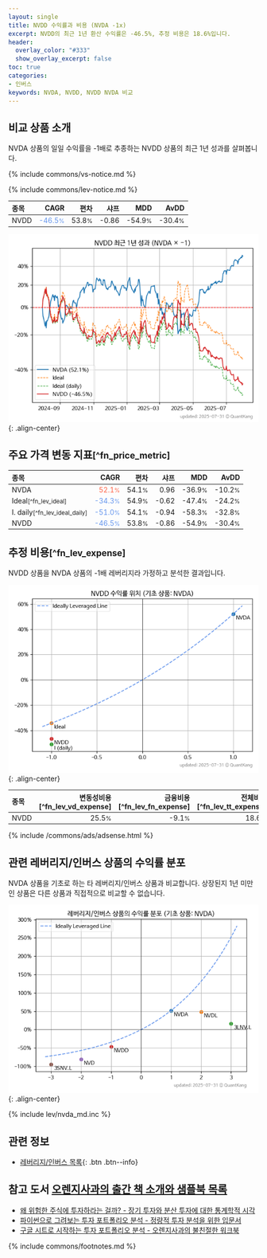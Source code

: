 ```yaml
---
layout: single
title: NVDD 수익률과 비용 (NVDA -1x)
excerpt: NVDD의 최근 1년 환산 수익률은 -46.5%, 추정 비용은 18.6%입니다.
header:
  overlay_color: "#333"
  show_overlay_excerpt: false
toc: true
categories:
- 인버스
keywords: NVDA, NVDD, NVDD NVDA 비교
---
```


## 비교 상품 소개


NVDA 상품의 일일 수익률을 -1배로 추종하는 NVDD 상품의 최근 1년 성과를 살펴봅니다.





{% include commons/vs-notice.md %}

{% include commons/lev-notice.md %}

| **종목** | **CAGR** | **편차** | **샤프** | **MDD** | **AvDD** |
| :------------ | ------: | -----------: | -------: | ------: | -------: |
| NVDD | <span style="color: cornflowerblue">-46.5<small>%</small></span> | 53.8<small>%</small> | -0.86 | -54.9<small>%</small> | -30.4<small>%</small> |

<!-- more -->


![NVDD](/lev/images/nvdd.png){: .align-center}


## 주요 가격 변동 지표<small>[^fn_price_metric]</small>


| **종목** | **CAGR** | **편차** | **샤프** | **MDD** | **AvDD** |
| :------------ | ------: | -----------: | -------: | ------: | -------: |
| NVDA | <span style="color: tomato">52.1<small>%</small></span> | 54.1<small>%</small> | 0.96 | -36.9<small>%</small> | -10.2<small>%</small> |
| Ideal<small>[^fn_lev_ideal]</small> | <span style="color: cornflowerblue">-34.3<small>%</small></span> | 54.9<small>%</small> | -0.62 | -47.4<small>%</small> | -24.2<small>%</small> |
| I. daily<small>[^fn_lev_ideal_daily]</small> | <span style="color: cornflowerblue">-51.0<small>%</small></span> | 54.1<small>%</small> | -0.94 | -58.3<small>%</small> | -32.8<small>%</small> |
| NVDD | <span style="color: cornflowerblue">-46.5<small>%</small></span> | 53.8<small>%</small> | -0.86 | -54.9<small>%</small> | -30.4<small>%</small> |


## 추정 비용<small>[^fn_lev_expense]</small><a id="expense"></a>

NVDD 상품을 NVDA 상품의 -1배 레버리지라 가정하고 분석한 결과입니다.

![NVDD](/lev/images/nvdd_ideal.png){: .align-center}

| **종목** | **변동성비용**[^fn_lev_vd_expense] | **금융비용**[^fn_lev_fn_expense] | **전체비용**[^fn_lev_tt_expense] |
| :------------ | ------: | -----------: | -------: |
| NVDD | 25.5<small>%</small> | -9.1<small>%</small> | 18.6<small>%</small> |

{% include /commons/ads/adsense.html %}



## 관련 레버리지/인버스 상품의 수익률 분포

NVDA 상품을 기초로 하는 타 레버리지/인버스 상품과 비교합니다. 상장된지 1년 미만인 상품은 다른 상품과 직접적으로 비교할 수 없습니다.

![NVDA](/lev/images/nvda_ideal.png){: .align-center}

{% include lev/nvda_md.inc %}


## 관련 정보

- [레버리지/인버스 목록](/lev/){: .btn .btn--info}


## 참고 도서 [오렌지사과의 출간 책 소개와 샘플북 목록](https://kongdori.tistory.com/691)

- [왜 위험한 주식에 투자하라는 걸까? - 장기 투자와 분산 투자에 대한 통계학적 시각](https://kongdori.tistory.com/421)
- [파이썬으로 그려보는 투자 포트폴리오 분석  - 정량적 투자 분석을 위한 입문서](https://kongdori.tistory.com/643)
- [구글 시트로 시작하는 투자 포트폴리오 분석 - 오렌지사과의 불친절한 워크북](https://kongdori.tistory.com/449)

{% include commons/footnotes.md %}